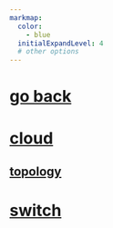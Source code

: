 ```yaml
---
markmap:
  color:
    - blue
  initialExpandLevel: 4
  # other options
---
```


# [go back](../index.html)
# [cloud](cloud/index.html)
## [topology](cloud/topology/index.html)
# [switch](switch/index.html)
